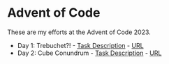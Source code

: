 # Advent of Code

These are my efforts at the Advent of Code 2023.

- Day 1: Trebuchet?! - [Task Description](1-trebuchet/task.md) - [URL](https://adventofcode.com/2023/day/1)
- Day 2: Cube Conundrum - [Task Description](2-cube-conundrum/task.md) - [URL](https://adventofcode.com/2023/day/2)
